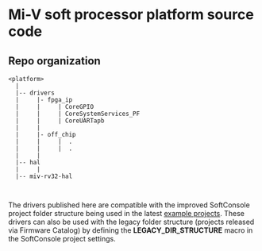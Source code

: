 # Mi-V soft processor platform source code

## Repo organization

```
<platform>
  |
  |-- drivers
  |     |- fpga_ip
  |     |     | CoreGPIO
  |     |     | CoreSystemServices_PF
  |     |     | CoreUARTapb
  |     |
  |     |- off_chip
  |     |     |  .
  |     |     |  .
  |     |
  |-- hal
  |     |
  |-- miv-rv32-hal

  
```

The drivers published here are compatible with the improved SoftConsole project folder structure being used in the latest [example projects](https://github.com/Mi-V-Soft-RISC-V/miv-rv32-bare-metal-examples).
These drivers can also be used with the legacy folder structure (projects released via Firmware Catalog) by defining the **LEGACY_DIR_STRUCTURE** macro in the SoftConsole project settings.

